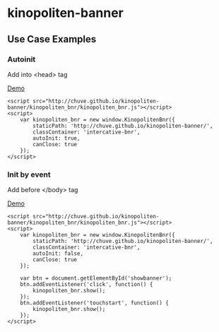 # kinopoliten-banner
Use Case Examples
-------
### Autoinit ###
Add into &lt;head> tag

[Demo](http://chuve.github.io/kinopoliten-banner/demo/demo-autoinit.html)
```
<script src="http://chuve.github.io/kinopoliten-banner/kinopoliten_bnr/kinopoliten_bnr.js"></script>
<script>
    var kinopoliten_bnr = new window.KinopolitenBnr({
        staticPath: 'http://chuve.github.io/kinopoliten-banner/',
        classContainer: 'intercative-bnr',
        autoInit: true,
        canClose: true
    });
</script>
```
### Init by event ###
Add before &lt;/body> tag

[Demo](http://chuve.github.io/kinopoliten-banner/demo/demo-initbyevent.html)
```
<script src="http://chuve.github.io/kinopoliten-banner/kinopoliten_bnr/kinopoliten_bnr.js"></script>
<script>
    var kinopoliten_bnr = new window.KinopolitenBnr({
        staticPath: 'http://chuve.github.io/kinopoliten-banner/',
        classContainer: 'intercative-bnr',
        autoInit: false,
        canClose: true
    });

    var btn = document.getElementById('showbanner');
    btn.addEventListener('click', function() {
        kinopoliten_bnr.show();
    });
    btn.addEventListener('touchstart', function() {
        kinopoliten_bnr.show();
    });
</script>
```
